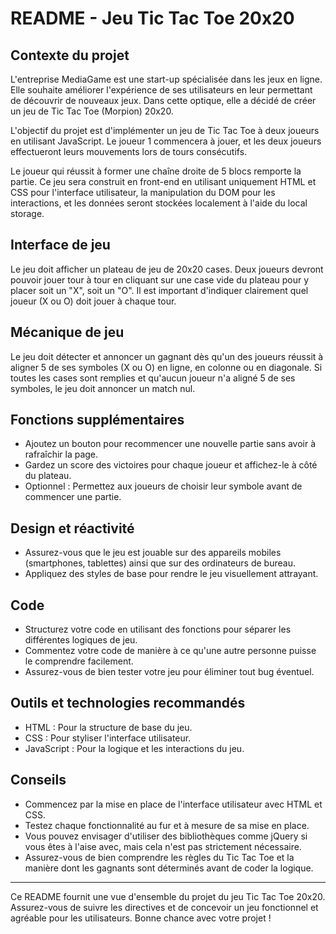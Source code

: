 # README - Jeu Tic Tac Toe 20x20

## Contexte du projet

L'entreprise MediaGame est une start-up spécialisée dans les jeux en ligne. Elle souhaite améliorer l'expérience de ses utilisateurs en leur permettant de découvrir de nouveaux jeux. Dans cette optique, elle a décidé de créer un jeu de Tic Tac Toe (Morpion) 20x20.

L'objectif du projet est d'implémenter un jeu de Tic Tac Toe à deux joueurs en utilisant JavaScript. Le joueur 1 commencera à jouer, et les deux joueurs effectueront leurs mouvements lors de tours consécutifs.

Le joueur qui réussit à former une chaîne droite de 5 blocs remporte la partie. Ce jeu sera construit en front-end en utilisant uniquement HTML et CSS pour l'interface utilisateur, la manipulation du DOM pour les interactions, et les données seront stockées localement à l'aide du local storage.

## Interface de jeu

Le jeu doit afficher un plateau de jeu de 20x20 cases. Deux joueurs devront pouvoir jouer tour à tour en cliquant sur une case vide du plateau pour y placer soit un "X", soit un "O". Il est important d'indiquer clairement quel joueur (X ou O) doit jouer à chaque tour.

## Mécanique de jeu

Le jeu doit détecter et annoncer un gagnant dès qu'un des joueurs réussit à aligner 5 de ses symboles (X ou O) en ligne, en colonne ou en diagonale. Si toutes les cases sont remplies et qu'aucun joueur n'a aligné 5 de ses symboles, le jeu doit annoncer un match nul.

## Fonctions supplémentaires

- Ajoutez un bouton pour recommencer une nouvelle partie sans avoir à rafraîchir la page.
- Gardez un score des victoires pour chaque joueur et affichez-le à côté du plateau.
- Optionnel : Permettez aux joueurs de choisir leur symbole avant de commencer une partie.

## Design et réactivité

- Assurez-vous que le jeu est jouable sur des appareils mobiles (smartphones, tablettes) ainsi que sur des ordinateurs de bureau.
- Appliquez des styles de base pour rendre le jeu visuellement attrayant.

## Code

- Structurez votre code en utilisant des fonctions pour séparer les différentes logiques de jeu.
- Commentez votre code de manière à ce qu'une autre personne puisse le comprendre facilement.
- Assurez-vous de bien tester votre jeu pour éliminer tout bug éventuel.

## Outils et technologies recommandés

- HTML : Pour la structure de base du jeu.
- CSS : Pour styliser l'interface utilisateur.
- JavaScript : Pour la logique et les interactions du jeu.

## Conseils

- Commencez par la mise en place de l'interface utilisateur avec HTML et CSS.
- Testez chaque fonctionnalité au fur et à mesure de sa mise en place.
- Vous pouvez envisager d'utiliser des bibliothèques comme jQuery si vous êtes à l'aise avec, mais cela n'est pas strictement nécessaire.
- Assurez-vous de bien comprendre les règles du Tic Tac Toe et la manière dont les gagnants sont déterminés avant de coder la logique.

---

Ce README fournit une vue d'ensemble du projet du jeu Tic Tac Toe 20x20. Assurez-vous de suivre les directives et de concevoir un jeu fonctionnel et agréable pour les utilisateurs. Bonne chance avec votre projet !